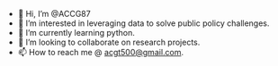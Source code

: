 - 👋 Hi, I’m @ACCG87
- 👀 I’m interested in leveraging data to solve public policy challenges.
- 🌱 I’m currently learning python. 
- 💞️ I’m looking to collaborate on research projects.
- 📫 How to reach me @ acgt500@gmail.com.

<!---
ACCG87/ACCG87 is a ✨ special ✨ repository because its `README.md` (this file) appears on your GitHub profile.
You can click the Preview link to take a look at your changes.
--->
